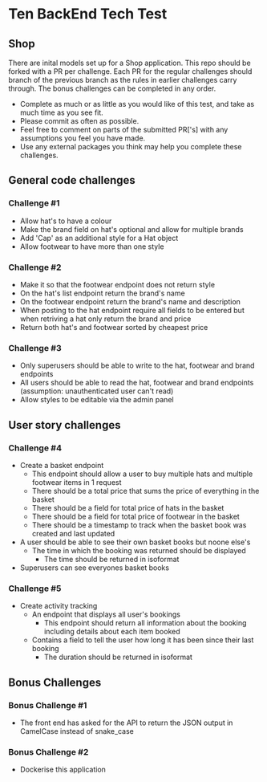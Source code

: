 # Ten BackEnd Tech Test

## Shop
There are inital models set up for a Shop application. This repo should be forked with a PR per challenge. Each PR for the regular challenges should branch of the previous branch as the rules in earlier challenges carry through. The bonus challenges can be completed in any order.

* Complete as much or as little as you would like of this test, and take as much time as you see fit.
* Please commit as often as possible.
* Feel free to comment on parts of the submitted PR['s] with any assumptions you feel you have made.
* Use any external packages you think may help you complete these challenges.

## General code challenges

### Challenge #1
* Allow hat's to have a colour
* Make the brand field on hat's optional and allow for multiple brands
* Add 'Cap' as an additional style for a Hat object
* Allow footwear to have more than one style

### Challenge #2
* Make it so that the footwear endpoint does not return style
* On the hat's list endpoint return the brand's name
* On the footwear endpoint return the brand's name and description
* When posting to the hat endpoint require all fields to be entered but when retriving a hat only return the brand and price
* Return both hat's and footwear sorted by cheapest price

### Challenge #3
* Only superusers should be able to write to the hat, footwear and brand endpoints
* All users should be able to read the hat, footwear and brand endpoints (assumption: unauthenticated user can't read)
* Allow styles to be editable via the admin panel


## User story challenges

### Challenge #4
* Create a basket endpoint
    * This endpoint should allow a user to buy multiple hats and multiple footwear items in 1 request
    * There should be a total price that sums the price of everything in the basket 
    * There should be a field for total price of hats in the basket
    * There should be a field for total price of footwear in the basket
    * There should be a timestamp to track when the basket book was created and last updated 
* A user should be able to see their own basket books but noone else's
    * The time in which the booking was returned should be displayed
        * The time should be returned in isoformat
* Superusers can see everyones basket books


### Challenge #5 
* Create activity tracking 
    * An endpoint that displays all user's bookings
        * This endpoint should return all information about the booking including details about each item booked
    * Contains a field to tell the user how long it has been since their last booking
        * The duration should be returned in isoformat

        
## Bonus Challenges


### Bonus Challenge #1
* The front end has asked for the API to return the JSON output in CamelCase instead of snake_case

### Bonus Challenge #2
* Dockerise this application

